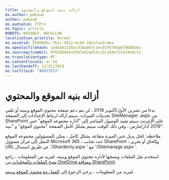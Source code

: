 ```yaml
---
title: أزاله بنيه الموقع والمحتوي
ms.author: pebaum
author: pebaum
ms.audience: ITPro
ms.topic: article
ROBOTS: NOINDEX, NOFOLLOW
localization_priority: Normal
ms.assetid: 55060d5c-fb1c-4812-bc66-181a7aa2cdea
ms.openlocfilehash: cbdb461220acd38a0b7c1ec45fb76da67068010a
ms.sourcegitcommit: 0f0186044a3597e42ad14c32ca58e7224344dcfa
ms.translationtype: MT
ms.contentlocale: ar-SA
ms.lasthandoff: 12/15/2019
ms.locfileid: "40053572"
---
```

# <a name="site-and-content-structure-removed"></a>أزاله بنيه الموقع والمحتوي

بدءا من تشرين الأول/أكتوبر 2018 ، لن يتم دعم صفحه محتوي الموقع وبنيته أو تلقي تحديثات الميزات. سيتم أزاله ارتباط الإعدادات إلى الصفحة SiteManager .aspx من SharePoint علي الإنترنت سيتم تقييد الوصول المباشر إلى "أداره مجموعه الموقع" حتى 2019 آذار/مارس ، وفي ذلك الوقت سيتم بشكل كامل الصفحة "محتوي الموقع" و "بنيه". 

ملاحظه: كحل بديل حتى الميزة متقاعد بشكل كامل ، يمكن للمسؤولين مجموعه الموقع التنقل إلى مركز مسؤول Microsoft 365 ، حدد تجانب SharePoint ، وإلحاق أو تحرير URL عن طريق استبدال '/Shardenty.aspx ' مع '/Sitemanage.aspx '. 


استخدم نقل الملفات ونسخها لأداره محتوي الموقع وبنيته. لمزيد من المعلومات ، راجع [نسخ الملفات والمجلدات بين OneDrive ومواقع SharePoint](https://support.office.com/article/copy-files-and-folders-between-onedrive-and-sharepoint-sites-67a6323e-7fd4-4254-99a8-35613492a82f). 

لمزيد من المعلومات ، يرجى الرجوع إلى [العمل مع محتوي الموقع وبنيته](https://support.office.com/article/Work-with-site-content-and-structure-30fcaad9-02b1-4347-8b03-e1ccc5a4c19f).
